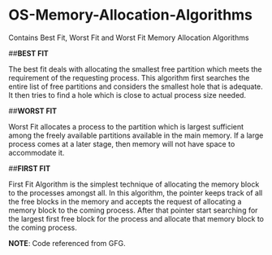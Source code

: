 # OS-Memory-Allocation-Algorithms
Contains Best Fit, Worst Fit and Worst Fit Memory Allocation Algorithms

##**BEST FIT**

The best fit deals with allocating the smallest free partition which meets the requirement of the requesting process. This algorithm first searches the entire list of free partitions and considers the smallest hole that is adequate. It then tries to find a hole which is close to actual process size needed.

##**WORST FIT**

Worst Fit allocates a process to the partition which is largest sufficient among the freely available partitions available in the main memory. If a large process comes at a later stage, then memory will not have space to accommodate it.

##**FIRST FIT**

First Fit Algorithm is the simplest technique of allocating the memory block to the processes amongst all. In this algorithm, the pointer keeps track of all the free blocks in the memory and accepts the request of allocating a memory block to the coming process. After that pointer start searching for the largest first free block for the process and allocate that memory block to the coming process.

**NOTE**: Code referenced from GFG.
